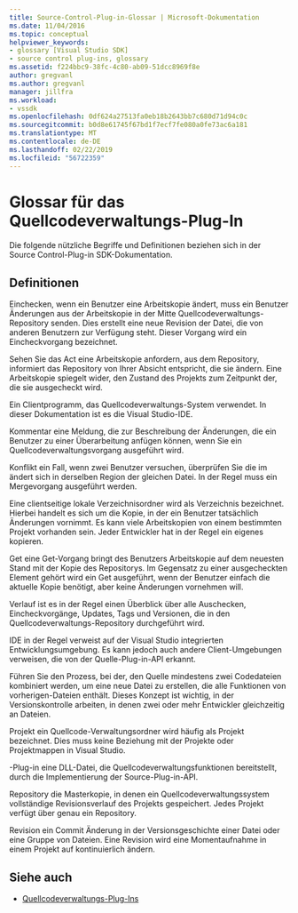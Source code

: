 ```yaml
---
title: Source-Control-Plug-in-Glossar | Microsoft-Dokumentation
ms.date: 11/04/2016
ms.topic: conceptual
helpviewer_keywords:
- glossary [Visual Studio SDK]
- source control plug-ins, glossary
ms.assetid: f224bbc9-38fc-4c80-ab09-51dcc8969f8e
author: gregvanl
ms.author: gregvanl
manager: jillfra
ms.workload:
- vssdk
ms.openlocfilehash: 0df624a27513fa0eb18b2643bb7c680d71d94c0c
ms.sourcegitcommit: b0d8e61745f67bd1f7ecf7fe080a0fe73ac6a181
ms.translationtype: MT
ms.contentlocale: de-DE
ms.lasthandoff: 02/22/2019
ms.locfileid: "56722359"
---
```

# <a name="source-control-plug-in-glossary"></a>Glossar für das Quellcodeverwaltungs-Plug-In
Die folgende nützliche Begriffe und Definitionen beziehen sich in der Source Control-Plug-in SDK-Dokumentation.

## <a name="definitions"></a>Definitionen
 Einchecken, wenn ein Benutzer eine Arbeitskopie ändert, muss ein Benutzer Änderungen aus der Arbeitskopie in der Mitte Quellcodeverwaltungs-Repository senden. Dies erstellt eine neue Revision der Datei, die von anderen Benutzern zur Verfügung steht. Dieser Vorgang wird ein Eincheckvorgang bezeichnet.

 Sehen Sie das Act eine Arbeitskopie anfordern, aus dem Repository, informiert das Repository von Ihrer Absicht entspricht, die sie ändern. Eine Arbeitskopie spiegelt wider, den Zustand des Projekts zum Zeitpunkt der, die sie ausgecheckt wird.

 Ein Clientprogramm, das Quellcodeverwaltungs-System verwendet. In dieser Dokumentation ist es die Visual Studio-IDE.

 Kommentar eine Meldung, die zur Beschreibung der Änderungen, die ein Benutzer zu einer Überarbeitung anfügen können, wenn Sie ein Quellcodeverwaltungsvorgang ausgeführt wird.

 Konflikt ein Fall, wenn zwei Benutzer versuchen, überprüfen Sie die im ändert sich in derselben Region der gleichen Datei. In der Regel muss ein Mergevorgang ausgeführt werden.

 Eine clientseitige lokale Verzeichnisordner wird als Verzeichnis bezeichnet. Hierbei handelt es sich um die Kopie, in der ein Benutzer tatsächlich Änderungen vornimmt. Es kann viele Arbeitskopien von einem bestimmten Projekt vorhanden sein. Jeder Entwickler hat in der Regel ein eigenes kopieren.

 Get eine Get-Vorgang bringt des Benutzers Arbeitskopie auf dem neuesten Stand mit der Kopie des Repositorys. Im Gegensatz zu einer ausgecheckten Element gehört wird ein Get ausgeführt, wenn der Benutzer einfach die aktuelle Kopie benötigt, aber keine Änderungen vornehmen will.

 Verlauf ist es in der Regel einen Überblick über alle Auschecken, Eincheckvorgänge, Updates, Tags und Versionen, die in den Quellcodeverwaltungs-Repository durchgeführt wird.

 IDE in der Regel verweist auf der Visual Studio integrierten Entwicklungsumgebung. Es kann jedoch auch andere Client-Umgebungen verweisen, die von der Quelle-Plug-in-API erkannt.

 Führen Sie den Prozess, bei der, den Quelle mindestens zwei Codedateien kombiniert werden, um eine neue Datei zu erstellen, die alle Funktionen von vorherigen-Dateien enthält. Dieses Konzept ist wichtig, in der Versionskontrolle arbeiten, in denen zwei oder mehr Entwickler gleichzeitig an Dateien.

 Projekt ein Quellcode-Verwaltungsordner wird häufig als Projekt bezeichnet. Dies muss keine Beziehung mit der Projekte oder Projektmappen in Visual Studio.

 -Plug-in eine DLL-Datei, die Quellcodeverwaltungsfunktionen bereitstellt, durch die Implementierung der Source-Plug-in-API.

 Repository die Masterkopie, in denen ein Quellcodeverwaltungssystem vollständige Revisionsverlauf des Projekts gespeichert. Jedes Projekt verfügt über genau ein Repository.

 Revision ein Commit Änderung in der Versionsgeschichte einer Datei oder eine Gruppe von Dateien. Eine Revision wird eine Momentaufnahme in einem Projekt auf kontinuierlich ändern.

## <a name="see-also"></a>Siehe auch
- [Quellcodeverwaltungs-Plug-Ins](../extensibility/source-control-plug-ins.md)